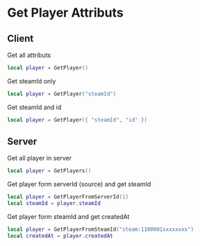 # Get Player Attributs

## Client

Get all attributs
```lua
local player = GetPlayer()
```

Get steamId only
```lua
local player = GetPlayer("steamId")
```

Get steamId and id
```lua
local player = GetPlayer({ "steamId", "id" })
```

## Server

Get all player in server
```lua
local player = GetPlayers()
```

Get player form serverId (source) and get steamId
```lua
local player = GetPlayerFromServerId(1)
local steamId = player.steamId
```

Get player form steamId and get createdAt
```lua
local player = GetPlayerFromSteamId("steam:1100001xxxxxxxx")
local createdAt = player.createdAt
```
